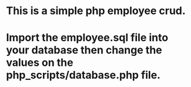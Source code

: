 # This is a simple php employee crud.
# Import the employee.sql file into your database then change the values on the php_scripts/database.php file.
